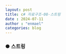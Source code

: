 ```yaml
---
layout: post
title: c# 자료구조-08-스트링
date : 2024-07-11
author : "enmael"
categories: blog
---
```

<h3>● 스트링 </h3>

<span style="font-size: 15px;">

</span>